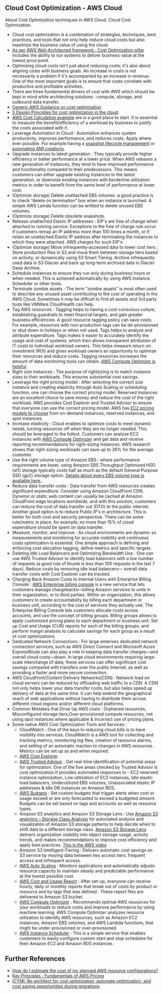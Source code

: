 ## Cloud Cost Optimization - AWS Cloud <br/>
About Cost Optimization techniques in AWS Cloud. Cloud Cost Optimization. <br/>

* Cloud cost optimization is a combination of strategies, techniques, best practices, and tools that not only help reduce cloud costs but also maximize the business value of using the cloud. <br/>
* [As per AWS Well-Architected framework : Cost Optimization pillar](https://wa.aws.amazon.com/wellarchitected/2020-07-02T19-33-23/wat.pillar.costOptimization.en.html) includes the ability to run systems to deliver business value at the lowest price point. <br/>
* Optimizing cloud costs isn't just about reducing costs; it's also about aligning costs with business goals. An increase in costs is not necessarily a problem if it's accompanied by an increase in revenue. One of the most important goals is to ensure that costs correlate with productive and profitable activities. <br/>
* There are three fundamental drivers of cost with AWS which should be kept in mind while architecting solutions  : compute, storage, and outbound data transfer. <br/>
* [Generic AWS Guidance on cost optimization](https://aws.amazon.com/aws-cost-management/aws-cost-optimization/)<br/>
* [5 Design Principles for cost optimization in the cloud](https://wa.aws.amazon.com/wellarchitected/2020-07-02T19-33-23/wat.pillar.costOptimization.en.html). </br>
* [AWS Cost Calculation example](https://docs.aws.amazon.com/whitepapers/latest/how-aws-pricing-works/cost-calculation-examples.html) are is a good place to start. It is essential to measure the benefit/efficiency of a workload by business to justify the costs associated with it. <br/>
* Leverage Automation in Cloud : Automation enhances system productivity, improves performance, and reduces costs. Apply where ever possible. For example having a [snapshot lifecycle management](https://docs.aws.amazon.com/AWSEC2/latest/UserGuide/snapshot-lifecycle.html) or [automating AMI creations](https://aws.amazon.com/premiumsupport/knowledge-center/ec2-systems-manager-ami-automation/). <br/>
* Upgrade instances to latest generation : They typically provide higher efficiency or better performance at a lower price. When AWS releases a new generation of instances, they tend to have improved performance and functionality compared to their predecessors. This means customers can either upgrade existing instances to the latest generation, or downsize existing instances with borderline utilization metrics in order to benefit from the same level of performance at lower cost.<br/>
* (Optimize storage) Delete unattached EBS volumes :a good practice is to check “delete on termination” box when an instance is launched. A simple AWS Lamda function can be writted to delete unused EBS volumes.<br/>
* (Optimize storage) Delete obsolete snapshots. <br/>
* Release unattached Elastic IP addresses : EIP's are free of change when attached to running service. Exceptions to the free of charge rule occur if customers remap an IP address more than 100 times a month, or if retain an unattached Elastic IP address after terminating the instances to which they were attached. AWS charges for such EIP's. <br/>
* (Optimize storage) Move infrequently-accessed data to lower cost tiers : Store production files in S3 and move them between storage tiers based on activity, or dynamically using S3 Smart Tiering. Archive infrequently used data in S3 Glacier and back up long-term archived data in Glacier Deep Archive. <br/>
* Schedule instances to ensure they run only during business hours or when needed. This is achieved automatically by using AWS Instance Scheduler or other tools. <br/>
* Terminate zombie assets : The term “zombie assets” is most often used to describe any unused asset contributing to the cost of operating in the AWS Cloud. Sometimes it may be diffcult to find all assets and 3rd party tools like VMWare CloudHealth can help. <br/>
* Tag AWS resources : Tagging helps to having a cost-conscious culture, establishing guardrails to meet financial targets, and gain greater business efficiencies. A good resource tagging policy can save costs. For example, resources with non-production tags can be de-provisioned or shut down in holidays or when not used. Tags helps to analyze and attribute expenditure. Tags makes it easier to accurately identify the usage and cost of systems, which then allows transparent attribution of IT costs to individual workload owners. This helps measure return on investment (ROI) and gives workload owners an opportunity to optimize their resources and reduce costs. Tagging resources increases the amount of data monitoring tools can obtain. [AWS Compute Optimizer is helpful](https://aws.amazon.com/compute-optimizer/). <br/>
* Right size instances : The purpose of rightsizing is to match instance sizes to their workloads. This ensures substantial cost savings. <br/>
* Leverage the right pricing model : After selecting the correct size instance and creating elasticity through Auto Scaling or scheduling function, one can choose the correct pricing model. Reserved Instances are an excellent choice to save money and reduce the cost of the right workload. AWS provides Cost Explorer and Trusted Advisor to ensure that everyone can use the correct pricing model. AWS has [EC2 pricing models to choose](https://aws.amazon.com/ec2/pricing/) from on-demand instances, reserved instances, and spot instances.<br/>
* Increase elasticity : Cloud enables to optimize costs to meet dynamic needs, turning resources off when they are no longer needed.  This should be leveraged to the fullest. Customers can analyze EC2 instances with [AWS Compute Optimizer](https://aws.amazon.com/compute-optimizer/) and get data and receive reporting recommendations for right-sizing instances. AWS research shows that right-sizing workloads can save up to 36% for the average customer.<br/>
* Use the right volume type of Amazon EBS : where performance requirements are lower, using Amazon EBS Throughput Optimized HDD (st1) storage typically costs half as much as the default General Purpose SSD (gp2) storage option. [Details about every EBS volume type is available here.](https://docs.aws.amazon.com/AWSEC2/latest/UserGuide/ebs-volume-types.html). <br/>
* Reduce data transfer costs : Data transfer from AWS resources creates significant expenditure. Consider using Amazon CloudFront CDN. Dynamic or static web content can usually be cached at Amazon CloudFront edge locations worldwide, and with this solution, customers can reduce the cost of data transfer out (DTO) to the public internet. Another good option is to reduce Public IP's in architecture. This is better for both cost and security perspective. There can be some rule/metric in place, for example, no more than 15% of cloud expenditure should be spent on data transfer. <br/>
* Measure, monitor, and improve : As cloud environments are dynamic so measurements and monitoring for accurate visibility and continuous costs optimization is essential. One simple approach is defining and enforcing cost allocation tagging, define metrics and specific targets. <br/>
* Deleting Idle Load Balancers and Optimizing Bandwidth Use : One can use AWS Trusted Advisor to identify load balancers with a low number of requests (a good rule of thumb is less than 100 requests in the last 7 days). Reduce costs by removing idle load balancers—  overall data transfer costs with Cost Explorer can be tracked. <br/>
* Charging Back Amazon Costs to Internal Users with Enterprise Billing Console : [AWS Enterprise billing console](https://docs.aws.amazon.com/billingconductor/latest/userguide/what-is-billingconductor.html) is a new service that lets customers manage chargebacks—billing Amazon services to units in their organization, or to third parties. Within an organization, this allows customers to create accountability by billing each department or business unit, according to the cost of services they actually use. The Enterprise Billing Console lets customers allocate costs across accounts, and use the concept of billing groups. Billing groups allows to apply customized pricing plans to each department or business unit. Set up Cost and Usage (CUR) reports for each of the billing groups, and perform margin analysis to calculate savings for each group as a result of cost optimizations. <br/>
* Dedicated Network Connections : For large enterises dedicated network connection services, such as AWS Direct Connect and Microsoft Azure ExpressRoute can also play a role in keeping data transfer charges—and overall cloud costs—down. In large cloud environments requiring large-scale interchange of data, these services can offer significant cost savings compared with transfers over the public Internet, as well as providing a faster and more secure connection.<br/>
* AWS Cloudfront/Content Delivery Networks(CDN) : Network load on cloud servers can be reduced by offloading web traffic to a CDN. A CDN not only helps lower your data transfer costs, but also helps speed up delivery of data at the same time. It can help extend the geographical reach of web applications without having to distribute them across different cloud regions and/or different cloud platforms.<br/>
* Common Mistakes that Drive Up AWS costs : Orphaned resources, Misconfigured storage tiers,Over-provisioned compute resources, not using spot instances where applicable & Incorrect use of pricing plans.<br/>
* Some native AWS Cost Optimization Tools and Services :
   * CloudWatch : One of the keys to reducing cloud bills is to have visibility into services. CloudWatch is a AWS tool for collecting and tracking metrics, monitoring log ﬁles, creation of resource alarms, and setting of an automatic reaction to changes in AWS resources. Metrics can be set up as and when required. <br/>
   * [AWS Cost Explorer](https://docs.aws.amazon.com/cost-management/latest/userguide/ce-what-is.html). <br/>
   * [AWS Trusted Advisor](https://aws.amazon.com/premiumsupport/technology/trusted-advisor/) :  Get real-time identiﬁcation of potential areas for optimization. One of the five areas checked by Trusted Advisor is cost optimization.It provides automated responses to - EC2 reserved instance optimization, Low utilization of EC2 instances, Idle elastic load balancers, Underutilized EBS volumes, Unassociated elastic IP addresses & Idle DB instances on Amazon RDS. <br/>
   * [AWS Budgets](https://aws.amazon.com/aws-cost-management/aws-budgets/) : Set custom budgets that trigger alerts when cost or usage exceed or are only forecasted to exceed a budgeted amount. Budgets can be set based on tags and accounts as well as resource types. <br/>
   * Amazon S3 analytics and Amazon S3 Storage Lens : Use [Amazon S3 analytics – Storage Class Analysis](https://docs.aws.amazon.com/AmazonS3/latest/userguide/analytics-storage-class.html) for automated analysis and visualization of Amazon S3 storage patterns to help  decide when to shift data to a different storage class. [Amazon S3 Storage Lens](https://aws.amazon.com/s3/storage-analytics-insights/) delivers organization visibility into object storage usage, activity trends, and makes recommendations to improve cost-efficiency and apply best practices. [This is the AWS video](https://www.youtube.com/watch?v=E2vy1yhJSHE)<br/>
   * Amazon S3 Intelligent-Tiering : Delivers automatic cost savings on S3 service by moving data between two access tiers: frequent access and infrequent access.<br/>
   * [AWS Auto Scaling](https://aws.amazon.com/autoscaling/) : Monitors applications and automatically adjusts resource capacity to maintain steady and predictable performance at the lowest possible cost. <br/>
   * [AWS Cost and Usage Report](https://docs.aws.amazon.com/cur/latest/userguide/what-is-cur.html) : After set-up, everyone can receive hourly, daily or monthly reports that break out of costs by product or resource and by tags that was defined . These report files are delivered to Amazon S3 bucket. <br/>
   * [AWS Compute Optimizer](https://aws.amazon.com/compute-optimizer/) : Recommends optimal AWS resources for your workloads to reduce costs and improve performance by using machine learning. AWS Compute Optimizer analyzes resource utilization to identify AWS resources, such as Amazon EC2 instances, Amazon EBS volumes, and AWS Lambda functions, that might be under-provisioned or over-provisioned.<br/>
   * [AWS Instance Scheduler](https://docs.aws.amazon.com/solutions/latest/instance-scheduler-on-aws/welcome.html) : This is a simple service that enables customers to easily configure custom start and stop schedules for their Amazon EC2 and Amazon RDS instances. <br/>


## Further References <br/>
* [How do I estimate the cost of my planned AWS resource configurations?](https://aws.amazon.com/premiumsupport/knowledge-center/estimating-aws-resource-costs/)<br/>
* [Key Principles : Fundamentals of AWS Pricing](https://docs.aws.amazon.com/whitepapers/latest/how-aws-pricing-works/key-principles.html)<br/>
* [ICYMI: Re-architect for cost optimization, automate optimization, and cost saving opportunities during migrations](https://aws.amazon.com/blogs/aws-cloud-financial-management/icymi-re-architect-for-cost-optimization-automate-optimization-and-cost-saving-opportunities-during-migrations/)<br/>


